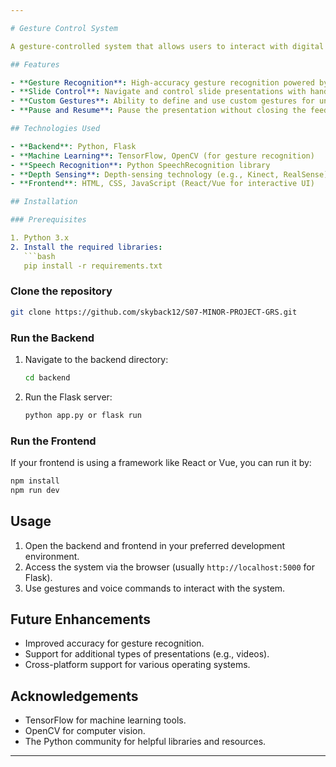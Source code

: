 ```yaml
---

# Gesture Control System

A gesture-controlled system that allows users to interact with digital content such as slides and presentations using hand gestures. The system leverages machine learning and depth-sensing technologies to recognize custom gestures, providing an intuitive and accessible interface for users.

## Features

- **Gesture Recognition**: High-accuracy gesture recognition powered by machine learning.
- **Slide Control**: Navigate and control slide presentations with hand gestures.
- **Custom Gestures**: Ability to define and use custom gestures for unique actions.
- **Pause and Resume**: Pause the presentation without closing the feed.

## Technologies Used

- **Backend**: Python, Flask
- **Machine Learning**: TensorFlow, OpenCV (for gesture recognition)
- **Speech Recognition**: Python SpeechRecognition library
- **Depth Sensing**: Depth-sensing technology (e.g., Kinect, RealSense)
- **Frontend**: HTML, CSS, JavaScript (React/Vue for interactive UI)

## Installation

### Prerequisites

1. Python 3.x
2. Install the required libraries:
   ```bash
   pip install -r requirements.txt
   ```

### Clone the repository
```bash
git clone https://github.com/skyback12/S07-MINOR-PROJECT-GRS.git
```

### Run the Backend
1. Navigate to the backend directory:
   ```bash
   cd backend
   ```

2. Run the Flask server:
   ```bash
   python app.py or flask run
   ```

### Run the Frontend
If your frontend is using a framework like React or Vue, you can run it by:
```bash
npm install
npm run dev
```

## Usage

1. Open the backend and frontend in your preferred development environment.
2. Access the system via the browser (usually `http://localhost:5000` for Flask).
3. Use gestures and voice commands to interact with the system.

## Future Enhancements

- Improved accuracy for gesture recognition.
- Support for additional types of presentations (e.g., videos).
- Cross-platform support for various operating systems.

## Acknowledgements

- TensorFlow for machine learning tools.
- OpenCV for computer vision.
- The Python community for helpful libraries and resources.

---
```

